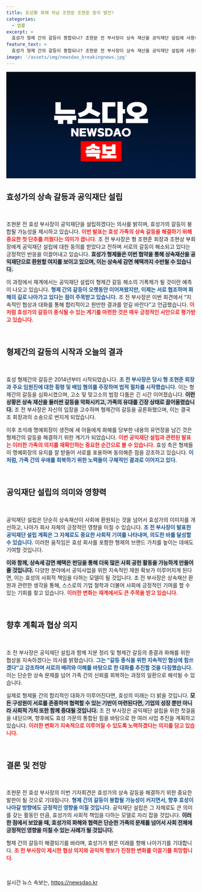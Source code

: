 ```yaml
---
title: 효성家 화해 차남 조현문 조현준 동의 발언!
categories:
  - 법률
excerpt: >
  효성가 형제 간의 갈등이 봉합되나? 조현문 전 부사장이 상속 재산을 공익재단 설립에 사용하는 계획을 밝혔고, 조현준 회장과 조현상 부회장도 이에 동의했다. 화해의 신호탄을 쏘아 올린 이 결정은 과거의 갈등을 종식하고, 가족 간의 화합으로 이어질지 주목된다!
feature_text: >
  효성가 형제 간의 갈등이 봉합되나? 조현문 전 부사장이 상속 재산을 공익재단 설립에 사용하는 계획을 밝혔고, 조현준 회장과 조현상 부회장도 이에 동의했다. 화해의 신호탄을 쏘아 올린 이 결정은 과거의 갈등을 종식하고, 가족 간의 화합으로 이어질지 주목된다!
image: '/assets/img/newsdao_breakingnews.jpg'
---
```


<p><img src="/assets/img/newsdao_breakingnews.jpg" alt="koreaapp 속보" /></p>

<h2 data-ke-size="size26">효성가의 상속 갈등과 공익재단 설립</h2>

<p data-ke-size="size16">&nbsp;</p>

<p>조현문 전 효성 부사장이 공익재단을 설립하겠다는 의사를 밝히며, 효성가의 갈등이 봉합될 가능성을 제시하고 있습니다. <b><span style="color: #ee2323;">이번 발표는 효성 가족의 상속 갈등을 해결하기 위해 중요한 첫 단추를 끼웠다는 의미가 큽니다.</span></b> 조 전 부사장은 형 조현준 회장과 조현상 부회장에게 공익재단 설립에 대한 동의를 받았다고 전하며 서로의 갈등이 해소되고 있다는 긍정적인 반응을 이끌어내고 있습니다. <b><span style="background-color: #21538527;">효성가 형제들은 이번 협약을 통해 상속재산을 공익재단으로 환원할 여지를 보이고 있으며, 이는 상속세 감면 혜택까지 수반될 수 있습니다.</span></b> </p>

<p>이 과정에서 재계에서는 공익재단 설립이 형제간 갈등 해소의 기폭제가 될 것이란 예측이 나오고 있습니다. <b><span style="color: #1a5490;">형제 간의 갈등이 오랫동안 이어져왔지만, 이제는 서로 협조하며 화해의 길로 나아가고 있다는 점이 주목받고 있습니다.</span></b> 조 전 부사장은 이번 회견에서 “지속적인 협상과 대화를 통해 합리적이고 원만한 결과를 얻길 바란다”고 언급했습니다. <b><span style="color: #ee2323;">이처럼 효성가의 갈등이 종식될 수 있는 계기를 마련한 것은 매우 긍정적인 사안으로 평가받고 있습니다.</span></b></p>

<p data-ke-size="size16">&nbsp;</p>

<h2 data-ke-size="size26">형제간의 갈등의 시작과 오늘의 결과</h2>

<p data-ke-size="size16">&nbsp;</p>

<p>효성 형제간의 갈등은 2014년부터 시작되었습니다. <b><span style="color: #1a5490;">조 전 부사장은 당시 형 조현준 회장과 주요 임원진에 대한 횡령 및 배임 혐의를 주장하며 법적 절차를 시작했습니다.</span></b> 이는 형제간의 갈등을 심화시켰으며, 고소 및 맞고소의 법정 다툼은 긴 시간 이어졌습니다. <b><span style="background-color: #21538527;">이런 상황은 상속 재산을 둘러싼 갈등을 악화시키고, 가족의 유대를 긴장 상태로 끌어올렸습니다.</span></b> 조 전 부사장은 자신의 입장을 고수하며 형제간의 갈등을 공론화했으며, 이는 결국 조 회장과의 소송으로 번지게 되었습니다. </p>

<p>이후 조석래 명예회장이 생전에 세 아들에게 화해를 당부한 내용의 유언장을 남긴 것은 형제간의 갈등을 해결하기 위한 계기가 되었습니다. <b><span style="color: #ee2323;">이번 공익재단 설립과 관련된 발표는 이러한 가족의 의지를 재확인하는 중요한 순간으로 볼 수 있습니다.</span></b> 효성 측은 형제들이 명예회장의 유지를 잘 받들어 서로를 포용하며 동의해준 점을 강조하고 있습니다. <b><span style="color: #1a5490;">이처럼, 가족 간의 우애를 회복하기 위한 노력들이 구체적인 결과로 이어지고 있다.</span></b></p>

<p data-ke-size="size16">&nbsp;</p>

<h2 data-ke-size="size26">공익재단 설립의 의미와 영향력</h2>

<p data-ke-size="size16">&nbsp;</p>

<p>공익재단 설립은 단순히 상속재산이 사회에 환원되는 것을 넘어서 효성가의 이미지를 개선하고, 나아가 회사 자체의 긍정적인 영향을 미칠 수 있습니다. <b><span style="color: #1a5490;">조 전 부사장이 발표한 공익재단 설립 계획은 그 자체로도 중요한 사회적 기여를 나타내며, 의도한 바를 달성할 수 있습니다.</span></b> 이러한 움직임은 효성 회사를 포함한 형제의 브랜드 가치를 높이는 데에도 기여할 것입니다. </p>

<p><b><span style="background-color: #21538527;">이와 함께, 상속세 감면 혜택은 펀딩을 통해 더욱 많은 사회 공헌 활동을 가능하게 만들어 줄 것입니다.</span></b> 다양한 분야에서 공익사업을 위한 지속적인 재원 확보가 이루어지게 된다면, 이는 효성의 사회적 책임을 다하는 모델이 될 것입니다. 조 전 부사장은 상속재산 환원과 관련한 생각을 통해, 스스로의 기업 철학과 더불어 사회에 긍정적인 기여를 할 수 있는 기회를 찾고 있습니다. <b><span style="color: #ee2323;">이러한 변화는 재계에서도 큰 주목을 받고 있습니다.</span></b> </p>

<p data-ke-size="size16">&nbsp;</p>

<h2 data-ke-size="size26">향후 계획과 협상 의지</h2>

<p data-ke-size="size16">&nbsp;</p>

<p>조 전 부사장은 공익재단 설립과 함께 지분 정리 및 형제간 갈등의 종결과 화해를 위한 협상을 지속하겠다는 의사를 밝혔습니다. <b><span style="color: #1a5490;">그는 “갈등 종식을 위한 지속적인 협상에 힘쓰겠다”고 강조하며 서로의 배려와 이해를 바탕으로 한 대화를 추진할 것을 다짐했습니다.</span></b> 이는 단순한 상속 문제를 넘어 가족 간의 신뢰를 회복하는 과정의 일환으로 해석될 수 있습니다.</p>

<p>실제로 형제들 간의 합리적인 대화가 이루어진다면, 효성의 미래는 더 밝을 것입니다. <b><span style="background-color: #21538527;">모든 구성원이 서로를 존중하며 협력할 수 있는 기반이 마련된다면, 기업의 성장 뿐만 아니라 사회적 가치 또한 함께 증대될 것입니다.</span></b> 조 전 부사장은 공익재단 설립을 위한 첫걸음을 내딛으며, 향후에도 효성 가문의 통합된 힘을 바탕으로 한 여러 사업 추진을 계획하고 있습니다. <b><span style="color: #ee2323;">이러한 변화가 지속적으로 이루어질 수 있도록 노력하겠다는 의지를 담고 있습니다.</span></b></p>

<p data-ke-size="size16">&nbsp;</p>

<h2 data-ke-size="size26">결론 및 전망</h2>

<p data-ke-size="size16">&nbsp;</p>

<p>조현문 전 효성 부사장의 이번 기자회견은 효성가의 상속 갈등을 해결하기 위한 중요한 발판이 될 것으로 기대됩니다. <b><span style="color: #1a5490;"> 형제 간의 갈등이 봉합될 가능성이 커지면서, 향후 효성이 나아갈 방향에도 긍정적인 영향을 미칠 것입니다.</span></b> 공익재단 설립은 그 자체로도 큰 의미를 갖는 활동인 만큼, 효성가의 사회적 책임을 다하는 모델로 자리 잡을 것입니다. <b><span style="background-color: #21538527;">이러한 점에서 보았을 때, 효성가의 화해와 협력은 단순한 가족의 문제를 넘어서 사회 전체에 긍정적인 영향을 미칠 수 있는 사례가 될 것입니다.</span></b> </p>

<p>형제 간의 갈등이 해결되기를 바라며, 효성가가 밝은 미래를 향해 나아가기를 기대합니다. <b><span style="color: #ee2323;">조 전 부사장이 제시한 협상 의지와 공익적 행보가 진정한 변화를 이끌기를 희망합니다.</span></b> </p>

<p data-ke-size="size16">&nbsp;</p>
실시간 뉴스 속보는, <a href="https://newsdao.kr" rel="dofollow">https://newsdao.kr</a>


